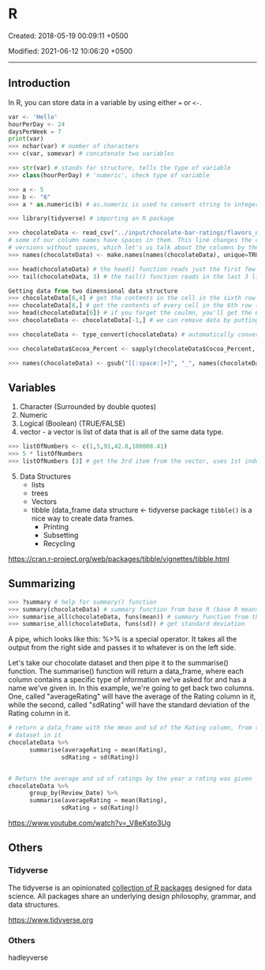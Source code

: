 # R

Created: 2018-05-19 00:09:11 +0500

Modified: 2021-06-12 10:06:20 +0500

---

## Introduction

In R, you can store data in a variable by using either `=` or `<-`.

```python
var <- 'Hello'
hourPerDay <- 24
daysPerWeek = 7
print(var)
>>> nchar(var) # number of characters
>>> c(var, somevar) # concatenate two variables

>>> str(var) # stands for structure, tells the type of variable
>>> class(hourPerDay) # 'numeric', check type of variable

>>> a <- 5
>>> b <- "6"
>>> a * as.numeric(b) # as.numeric is used to convert string to integer

>>> library(tidyverse) # importing an R package

>>> chocolateData <- read_csv("../input/chocolate-bar-ratings/flavors_of_cacao.csv")
# some of our column names have spaces in them. This line changes the column names to 
# versions without spaces, which let's us talk about the columns by their names.
>>> names(chocolateData) <- make.names(names(chocolateData), unique=TRUE)

>>> head(chocolateData) # the head() function reads just the first few lines of a file. 
>>> tail(chocolateData, 3) # the tail() function reads in the last 3 lines of a file.

Getting data from two dimensional data structure
>>> chocolateData[6,4] # get the contents in the cell in the sixth row and the forth column
>>> chocolateData[6,] # get the contents of every cell in the 6th row (note that you still need the comma)
>>> head(chocolateData[6]) # if you forget the coulmn, you'll get the 6th *column* instead of the 6th *row*
>>> chocolateData <- chocolateData[-1,] # we can remove data by putting a minus sign (-) in front of the index we don't want

>>> chocolateData <- type_convert(chocolateData) # automatically convert the data types of our data_frame

>>> chocolateData$Cocoa_Percent <- sapply(chocolateData$Cocoa_Percent, function(x) gsub("%", "", x)) # remove all the percent signs in the fifth column

>>> names(chocolateData) <- gsub("[[:space:]+]", "_", names(chocolateData)) # remove the white spaces in the column names
```

## Variables
1. Character (Surrounded by double quotes)
2. Numeric
3. Logical (Boolean) (TRUE/FALSE)
4. vector - a vector is list of data that is all of the same data type.

```python
>>> listOfNumbers <- c(1,5,91,42.8,100008.41)
>>> 5 * listOfNumbers
>>> listOfNumbers [3] # get the 3rd item from the vector, uses 1st indexing
```

5. Data Structures
   - lists
   - trees
   - Vectors
   - tibble (data_frame data structure <- tidyverse package
      `tibble()` is a nice way to create data frames.
      - Printing
      - Subsetting
      - Recycling

<https://cran.r-project.org/web/packages/tibble/vignettes/tibble.html>

## Summarizing

```python
>>> ?summary # help for summary() function
>>> summary(chocolateData) # summary function from base R (base R means no packages)
>>> summarise_all(chocolateData, funs(mean)) # summary function from the Tidyverse (specifically dplyr), get mean of the data set
>>> summarise_all(chocolateData, funs(sd)) # get standard deviation
```

A pipe, which looks like this: %>% is a special operator. It takes all the output from the right side and passes it to whatever is on the left side.

Let's take our chocolate dataset and then pipe it to the summarise() function. The summarise() function will return a data_frame, where each column contains a specific type of information we've asked for and has a name we've given in. In this example, we're going to get back two columns. One, called "averageRating" will have the average of the Rating column in it, while the second, called "sdRating" will have the standard deviation of the Rating column in it.

```python
# return a data_frame with the mean and sd of the Rating column, from the chocolate
# dataset in it
chocolateData %>%
      summarise(averageRating = mean(Rating),
               sdRating = sd(Rating))


# Return the average and sd of ratings by the year a rating was given
chocolateData %>%
      group_by(Review_Date) %>%
      summarise(averageRating = mean(Rating),
               sdRating = sd(Rating))
```

<https://www.youtube.com/watch?v=_V8eKsto3Ug>

## Others

### Tidyverse

The tidyverse is an opinionated [collection of R packages](https://www.tidyverse.org/packages) designed for data science. All packages share an underlying design philosophy, grammar, and data structures.

<https://www.tidyverse.org>

### Others

hadleyverse
